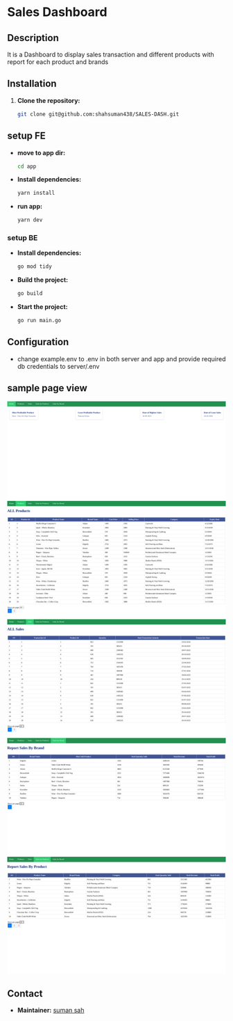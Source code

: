 # Sales Dashboard

## Description

It is a Dashboard to display sales transaction and different products with report for each product and brands

## Installation

1. **Clone the repository:**

    ```bash
    git clone git@github.com:shahsuman438/SALES-DASH.git
    ```


## setup FE


- **move to app dir:**
    ```bash
    cd app

- **Install dependencies:**

    ```bash
    yarn install

- **run app:**

    ```bash
    yarn dev
    

### setup BE

- **Install dependencies:**

    ```bash
    go mod tidy
    ```

- **Build the project:**

    ```bash
    go build
    ```
- **Start the project:**

    ```bash
    go run main.go
    ```


## Configuration

- change example.env to .env in both server and app and provide required db credentials to server/.env


## sample page view

![Dash board](/sampleImages/dashboard.png)
![All Product](/sampleImages/allproduct.png)
![All Sales](/sampleImages/allsales.png)
![Report by brand](/sampleImages/reportbybrand.png)
![Report by product](/sampleImages/reportbyproduct.png)

## Contact

- **Maintainer:** [suman sah](mailto:shahsuman438@gmail.com)

